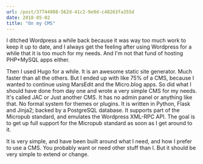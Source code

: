 ```yaml
---
url: /post/37744908-562d-41c2-9e9d-c48263fa355d
date: 2018-05-02
title: "On my CMS"
---
```


I ditched Wordpress a while back because it was way too much work to keep it up to date, and I always get the feeling after using Wordpress for a while that it is too much for my needs. And I'm not that fund of hosting PHP+MySQL apps either. 

Then I used Hugo for a while. It is an awesome static site generator. Much faster than all the others. But I ended up with like 75% of a CMS, because I wanted to continue using MarsEdit and the Micro.blog apps. So did what I should have done from day one and wrote a very simple CMS for my needs. It's called JAC or Just another CMS. It has no admin panel or anything like that. No formal system for themes or plugins. It is written in Python, Flask and Jinja2; backed by a PostgreSQL database. It supports part of the Micropub standard, and emulates the Wordpress XML-RPC API. The goal is to get up full support for the Micropub standard as soon as I get around to it.

It is very simple, and have been built around what I need, and how I prefer to use a CMS. You probably want or need other stuff than I. But it should be very simple to extend or change. 